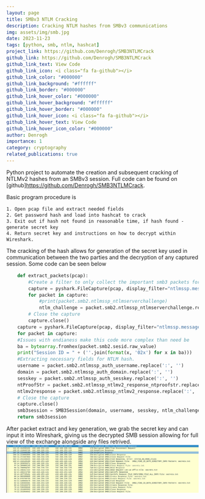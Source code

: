 ```yaml
---
layout: page
title: SMBv3 NTLM Cracking
description: Cracking NTLM hashes from SMBv3 communications
img: assets/img/smb.jpg
date: 2023-11-23
tags: [python, smb, ntlm, hashcat]
project_link: https://github.com/Denrogh/SMB3NTLMCrack
github_link: https://github.com/Denrogh/SMB3NTLMCrack
github_link_text: View Code
github_link_icon: <i class="fa fa-github"></i>
github_link_color: "#000000"
github_link_background: "#ffffff"
github_link_border: "#000000"
github_link_hover_color: "#000000"
github_link_hover_background: "#ffffff"
github_link_hover_border: "#000000"
github_link_hover_icon: <i class="fa fa-github"></i>
github_link_hover_text: View Code
github_link_hover_icon_color: "#000000"
author: Denrogh
importance: 1
category: cryptography
related_publications: true
---
```


Python project to automate the creation and subsequent cracking of NTLMv2 hashes from an SMBv3 session. Full code can be found on
[github]https://github.com/Denrogh/SMB3NTLMCrack.

Basic program procedure is 

    1. Open pcap file and extract needed fields
    2. Get password hash and load into hashcat to crack
    3. Exit out if hash not found in reasonable time, if hash found - generate secret key
    4. Return secret key and instructions on how to decrypt within Wireshark.

The cracking of the hash allows for generation of the secret key used in communication between the two parties and the decryption of any captured session.
Some code can be seen below

```python
    def extract_packets(pcap):
        #Create a filter to only collect the important smb3 packets for calculating the Random Session Key
        capture = pyshark.FileCapture(pcap, display_filter="ntlmssp.messagetype == 2")
        for packet in capture:
            #print(packet.smb2.ntlmssp_ntlmserverchallenge)
            ntlm_challenge = packet.smb2.ntlmssp_ntlmserverchallenge.replace(':', '')
        # Close the capture
        capture.close()
    capture = pyshark.FileCapture(pcap, display_filter="ntlmssp.messagetype == 3")
    for packet in capture:
	#Issues with endianess make this code more complex than need be
    ba = bytearray.fromhex(packet.smb2.sesid.raw_value)
    print("Session ID = " + (''.join(format(x, '02x') for x in ba)))
    #Extracting necessary fields for NTLM hash.
    username = packet.smb2.ntlmssp_auth_username.replace(':', '')
    domain = packet.smb2.ntlmssp_auth_domain.replace(':', '')
    sesskey = packet.smb2.ntlmssp_auth_sesskey.replace(':', '')
    ntProofStr = packet.smb2.ntlmssp_ntlmv2_response_ntproofstr.replace(':', '')
    ntlmv2response = packet.smb2.ntlmssp_ntlmv2_response.replace(':', '')
    # Close the capture
    capture.close()
    smb3session = SMB3Session(domain, username, sesskey, ntlm_challenge, ntProofStr, ntlmv2response)
    return smb3session
```

After packet extract and key generation, we grab the secret key and can input it into Wireshark, giving us the decrypted SMB session allowing for full view of the exchange alongside any files retrived.
![Decrypted SMB3 Session Image](./assets/img/decrypted.PNG "Decrypted SMB3 Session")



